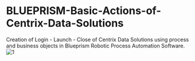 # BLUEPRISM-Basic-Actions-of-Centrix-Data-Solutions
Creation of Login - Launch - Close of Centrix Data Solutions using process and business objects in Blueprism Robotic Process Automation Software.
![1](https://user-images.githubusercontent.com/65493805/210129491-09570917-634a-44a5-9713-4f1250990640.png)
